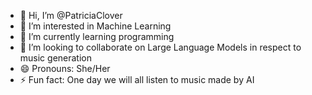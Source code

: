 - 👋 Hi, I’m @PatriciaClover
- 👀 I’m interested in Machine Learning
- 🌱 I’m currently learning programming
- 💞️ I’m looking to collaborate on Large Language Models in respect to music generation
- 😄 Pronouns: She/Her
- ⚡ Fun fact: One day we will all listen to music made by AI

<!---
PatriciaClover/PatriciaClover is a ✨ special ✨ repository because its `README.md` (this file) appears on your GitHub profile.
You can click the Preview link to take a look at your changes.
--->

